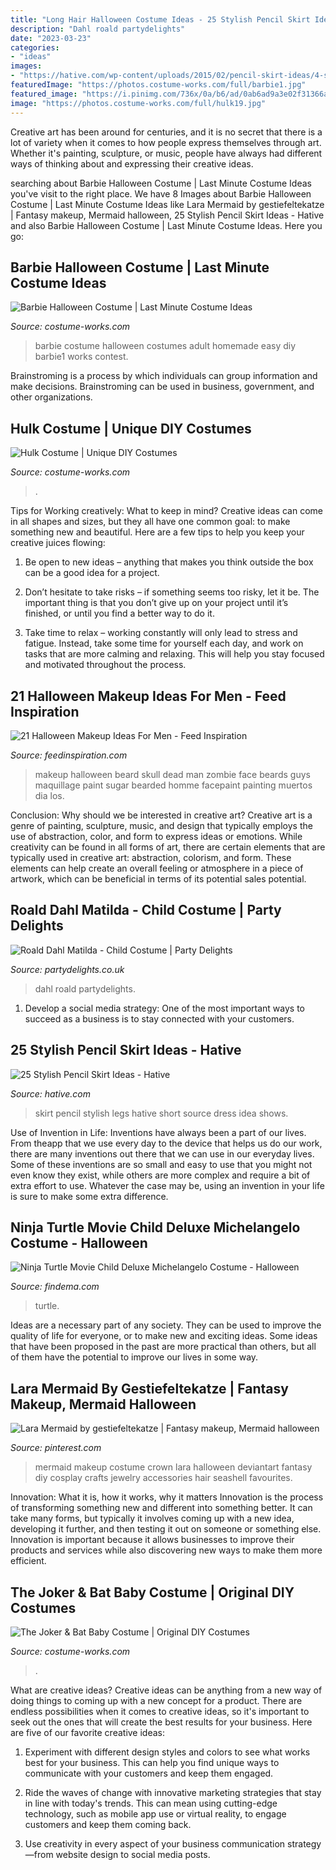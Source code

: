 ```yaml
---
title: "Long Hair Halloween Costume Ideas - 25 Stylish Pencil Skirt Ideas"
description: "Dahl roald partydelights"
date: "2023-03-23"
categories:
- "ideas"
images:
- "https://hative.com/wp-content/uploads/2015/02/pencil-skirt-ideas/4-stylish-pencil-skirt-ideas.jpg"
featuredImage: "https://photos.costume-works.com/full/barbie1.jpg"
featured_image: "https://i.pinimg.com/736x/0a/b6/ad/0ab6ad9a3e02f31366a9585a45753cc9.jpg"
image: "https://photos.costume-works.com/full/hulk19.jpg"
---
```



Creative art has been around for centuries, and it is no secret that there is a lot of variety when it comes to how people express themselves through art. Whether it's painting, sculpture, or music, people have always had different ways of thinking about and expressing their creative ideas.

	

		
searching about Barbie Halloween Costume | Last Minute Costume Ideas you've visit to the right place. We have 8 Images about Barbie Halloween Costume | Last Minute Costume Ideas like Lara Mermaid by gestiefeltekatze | Fantasy makeup, Mermaid halloween, 25 Stylish Pencil Skirt Ideas - Hative and also Barbie Halloween Costume | Last Minute Costume Ideas. Here you go:
		
    
## Barbie Halloween Costume | Last Minute Costume Ideas

<img loading=lazy src="https://photos.costume-works.com/full/barbie1.jpg" onerror="this.onerror=null;this.src='https://tse4.mm.bing.net/th?id=OIP.Ynby2qE4SxfSrPY34WOJtAHaNX&amp;pid=15.1';" alt="Barbie Halloween Costume | Last Minute Costume Ideas">

_Source: costume-works.com_

>barbie costume halloween costumes adult homemade easy diy barbie1 works contest. 

	

Brainstroming is a process by which individuals can group information and make decisions. Brainstroming can be used in business, government, and other organizations.

    
## Hulk Costume | Unique DIY Costumes

<img loading=lazy src="https://photos.costume-works.com/full/hulk19.jpg" onerror="this.onerror=null;this.src='https://tse1.mm.bing.net/th?id=OIP.KuJqj1ACniWS1bVBaErXPQHaMe&amp;pid=15.1';" alt="Hulk Costume | Unique DIY Costumes">

_Source: costume-works.com_

>. 

	

Tips for Working creatively: What to keep in mind?
Creative ideas can come in all shapes and sizes, but they all have one common goal: to make something new and beautiful. Here are a few tips to help you keep your creative juices flowing:
1. Be open to new ideas – anything that makes you think outside the box can be a good idea for a project.

2. Don’t hesitate to take risks – if something seems too risky, let it be. The important thing is that you don’t give up on your project until it’s finished, or until you find a better way to do it.

3. Take time to relax – working constantly will only lead to stress and fatigue. Instead, take some time for yourself each day, and work on tasks that are more calming and relaxing. This will help you stay focused and motivated throughout the process.

    
## 21 Halloween Makeup Ideas For Men - Feed Inspiration

<img loading=lazy src="http://feedinspiration.com/wp-content/uploads/2016/09/halloween-makeup-with-beard.jpg" onerror="this.onerror=null;this.src='https://tse1.mm.bing.net/th?id=OIP.Qq7NKDcy5duLQUZKNmVOrAHaMa&amp;pid=15.1';" alt="21 Halloween Makeup Ideas For Men - Feed Inspiration">

_Source: feedinspiration.com_

>makeup halloween beard skull dead man zombie face beards guys maquillage paint sugar bearded homme facepaint painting muertos dia los. 

	

Conclusion: Why should we be interested in creative art?
Creative art is a genre of painting, sculpture, music, and design that typically employs the use of abstraction, color, and form to express ideas or emotions. While creativity can be found in all forms of art, there are certain elements that are typically used in creative art: abstraction, colorism, and form. These elements can help create an overall feeling or atmosphere in a piece of artwork, which can be beneficial in terms of its potential sales potential.

    
## Roald Dahl Matilda - Child Costume | Party Delights

<img loading=lazy src="https://images.partydelights.co.uk/FANC/10/578/left/v3/flxm/4.jpg" onerror="this.onerror=null;this.src='https://tse2.mm.bing.net/th?id=OIP.Q7N3CEeoQM0jGZRr_vR8bwHaJ4&amp;pid=15.1';" alt="Roald Dahl Matilda - Child Costume | Party Delights">

_Source: partydelights.co.uk_

>dahl roald partydelights. 

	

1. Develop a social media strategy: One of the most important ways to succeed as a business is to stay connected with your customers.

    
## 25 Stylish Pencil Skirt Ideas - Hative

<img loading=lazy src="https://hative.com/wp-content/uploads/2015/02/pencil-skirt-ideas/4-stylish-pencil-skirt-ideas.jpg" onerror="this.onerror=null;this.src='https://tse4.mm.bing.net/th?id=OIP.GevIs-qIf2SKPFyapvI1kQHaO0&amp;pid=15.1';" alt="25 Stylish Pencil Skirt Ideas - Hative">

_Source: hative.com_

>skirt pencil stylish legs hative short source dress idea shows. 

	

Use of Invention in Life:
Inventions have always been a part of our lives. From theapp that we use every day to the device that helps us do our work, there are many inventions out there that we can use in our everyday lives. Some of these inventions are so small and easy to use that you might not even know they exist, while others are more complex and require a bit of extra effort to use. Whatever the case may be, using an invention in your life is sure to make some extra difference.

    
## Ninja Turtle Movie Child Deluxe Michelangelo Costume - Halloween

<img loading=lazy src="https://findema.com/wp-content/uploads/2014/10/halloween_20149687.jpg" onerror="this.onerror=null;this.src='https://tse1.mm.bing.net/th?id=OIP.K7Hv_fGl9FAl_CS1aUwbhwHaKl&amp;pid=15.1';" alt="Ninja Turtle Movie Child Deluxe Michelangelo Costume - Halloween">

_Source: findema.com_

>turtle. 

	

Ideas are a necessary part of any society. They can be used to improve the quality of life for everyone, or to make new and exciting ideas. Some ideas that have been proposed in the past are more practical than others, but all of them have the potential to improve our lives in some way.

    
## Lara Mermaid By Gestiefeltekatze | Fantasy Makeup, Mermaid Halloween

<img loading=lazy src="https://i.pinimg.com/736x/0a/b6/ad/0ab6ad9a3e02f31366a9585a45753cc9.jpg" onerror="this.onerror=null;this.src='https://tse2.mm.bing.net/th?id=OIP.oEesfmZKqJ8Lp8gHZt5N-QHaLH&amp;pid=15.1';" alt="Lara Mermaid by gestiefeltekatze | Fantasy makeup, Mermaid halloween">

_Source: pinterest.com_

>mermaid makeup costume crown lara halloween deviantart fantasy diy cosplay crafts jewelry accessories hair seashell favourites. 

	

Innovation: What it is, how it works, why it matters
Innovation is the process of transforming something new and different into something better. It can take many forms, but typically it involves coming up with a new idea, developing it further, and then testing it out on someone or something else. Innovation is important because it allows businesses to improve their products and services while also discovering new ways to make them more efficient.

    
## The Joker &amp; Bat Baby Costume | Original DIY Costumes

<img loading=lazy src="https://photos.costume-works.com/full/the_joker_n_bat_baby.jpg" onerror="this.onerror=null;this.src='https://tse1.mm.bing.net/th?id=OIP.srIfD5cvnNNkW5RQ3csb9gHaMS&amp;pid=15.1';" alt="The Joker &amp; Bat Baby Costume | Original DIY Costumes">

_Source: costume-works.com_

>. 

	

What are creative ideas?
Creative ideas can be anything from a new way of doing things to coming up with a new concept for a product. There are endless possibilities when it comes to creative ideas, so it's important to seek out the ones that will create the best results for your business. Here are five of our favorite creative ideas: 
1. Experiment with different design styles and colors to see what works best for your business. This can help you find unique ways to communicate with your customers and keep them engaged.

2. Ride the waves of change with innovative marketing strategies that stay in line with today's trends. This can mean using cutting-edge technology, such as mobile app use or virtual reality, to engage customers and keep them coming back. 

3. Use creativity in every aspect of your business communication strategy—from website design to social media posts.

